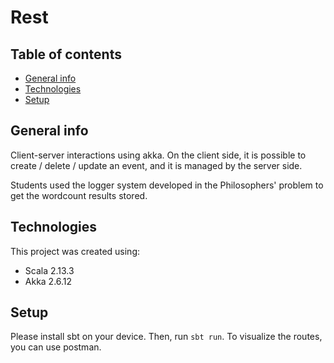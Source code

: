 # Rest

## Table of contents
* [General info](#general-info)
* [Technologies](#technologies)
* [Setup](#setup)

## General info

Client-server interactions using akka.
On the client side, it is possible to create / delete / update an event, and it is managed by the server side.

Students used the logger system developed in the Philosophers' problem to get the wordcount results stored.

## Technologies

This project was created using:

* Scala 2.13.3
* Akka 2.6.12

## Setup

Please install sbt on your device.
Then, run ```sbt run```.
To visualize the routes, you can use postman.